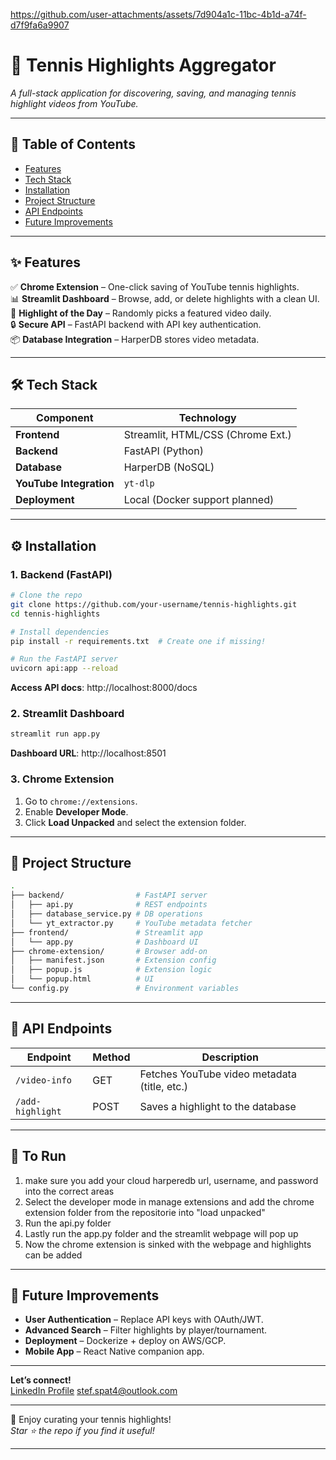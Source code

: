 https://github.com/user-attachments/assets/7d904a1c-11bc-4b1d-a74f-d7f9fa6a9907


# 🎾 Tennis Highlights Aggregator

*A full-stack application for discovering, saving, and managing tennis highlight videos from YouTube.*

---

## 📌 Table of Contents
- [Features](#-features)
- [Tech Stack](#-tech-stack)
- [Installation](#-installation)
- [Project Structure](#-project-structure)
- [API Endpoints](#-api-endpoints)
- [Future Improvements](#-future-improvements)

---

## ✨ Features
✅ **Chrome Extension** – One-click saving of YouTube tennis highlights.  
📊 **Streamlit Dashboard** – Browse, add, or delete highlights with a clean UI.  
🎥 **Highlight of the Day** – Randomly picks a featured video daily.  
🔒 **Secure API** – FastAPI backend with API key authentication.  
📦 **Database Integration** – HarperDB stores video metadata.

---

## 🛠 Tech Stack
| Component           | Technology                        |
|---------------------|-----------------------------------|
| **Frontend**        | Streamlit, HTML/CSS (Chrome Ext.) |
| **Backend**         | FastAPI (Python)                  |
| **Database**        | HarperDB (NoSQL)                  |
| **YouTube Integration** | `yt-dlp`                     |
| **Deployment**      | Local (Docker support planned)    |

---

## ⚙️ Installation

### 1. Backend (FastAPI)
```bash
# Clone the repo
git clone https://github.com/your-username/tennis-highlights.git
cd tennis-highlights

# Install dependencies
pip install -r requirements.txt  # Create one if missing!

# Run the FastAPI server
uvicorn api:app --reload
```
**Access API docs**: http://localhost:8000/docs

### 2. Streamlit Dashboard
```bash
streamlit run app.py
```
**Dashboard URL**: http://localhost:8501

### 3. Chrome Extension
1. Go to `chrome://extensions`.
2. Enable **Developer Mode**.
3. Click **Load Unpacked** and select the extension folder.

---

## 📂 Project Structure
```bash
.
├── backend/                # FastAPI server
│   ├── api.py              # REST endpoints
│   ├── database_service.py # DB operations
│   └── yt_extractor.py     # YouTube metadata fetcher
├── frontend/               # Streamlit app
│   └── app.py              # Dashboard UI
├── chrome-extension/       # Browser add-on
│   ├── manifest.json       # Extension config
│   ├── popup.js            # Extension logic
│   └── popup.html          # UI
└── config.py               # Environment variables
```

---

## 🔌 API Endpoints
| Endpoint         | Method | Description                                   |
|------------------|--------|-----------------------------------------------|
| `/video-info`    | GET    | Fetches YouTube video metadata (title, etc.)  |
| `/add-highlight` | POST   | Saves a highlight to the database             |

---

## 🚦 To Run
1. make sure you add your cloud harperedb url, username, and password into the correct areas
2. Select the developer mode in manage extensions and add the chrome extension folder from the repositorie into "load unpacked" 
3. Run the api.py folder
4. Lastly run the app.py folder and the streamlit webpage will pop up
5. Now the chrome extension is sinked with the webpage and highlights can be added

---

## 🚀 Future Improvements
- **User Authentication** – Replace API keys with OAuth/JWT.
- **Advanced Search** – Filter highlights by player/tournament.
- **Deployment** – Dockerize + deploy on AWS/GCP.
- **Mobile App** – React Native companion app.

---

**Let’s connect!**  
[LinkedIn Profile](www.linkedin.com/in/stefan-spatariu-b03bb7369)
stef.spat4@outlook.com


---

🎉 Enjoy curating your tennis highlights!  
*Star ⭐ the repo if you find it useful!*

---
